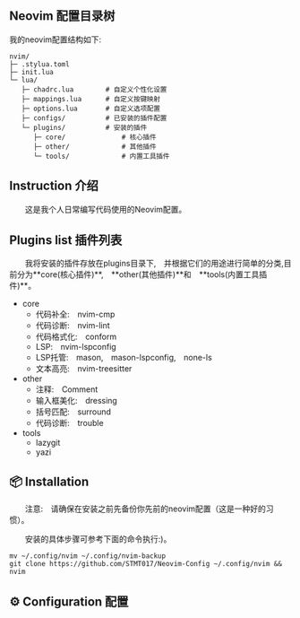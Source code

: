 ## Neovim 配置目录树
<p>   我的neovim配置结构如下:</p>

```
nvim/
├─ .stylua.toml
├─ init.lua
└─ lua/
   ├─ chadrc.lua        # 自定义个性化设置
   ├─ mappings.lua      # 自定义按键映射
   ├─ options.lua       # 自定义选项配置
   ├─ configs/          # 已安装的插件配置
   └─ plugins/          # 安装的插件
      ├─ core/              # 核心插件
      ├─ other/             # 其他插件
      └─ tools/             # 内置工具插件
```
## Instruction 介绍
<p>&emsp;&emsp;这是我个人日常编写代码使用的Neovim配置。</p>

## Plugins list 插件列表
<p>&emsp;&emsp;我将安装的插件存放在plugins目录下,&emsp;并根据它们的用途进行简单的分类,目前分为**core(核心插件)**,&emsp;**other(其他插件)**和&emsp;**tools(内置工具插件)**。</p>

- core
   - 代码补全:&emsp;nvim-cmp
   - 代码诊断:&emsp;nvim-lint
   - 代码格式化:&emsp;conform
   - LSP:&emsp;nvim-lspconfig
   - LSP托管:&emsp;mason,&emsp;mason-lspconfig,&emsp;none-ls
   - 文本高亮:&emsp;nvim-treesitter
- other
   - 注释:&emsp;Comment 
   - 输入框美化:&emsp;dressing 
   - 括号匹配:&emsp;surround
   - 代码诊断:&emsp;trouble
- tools
   - lazygit   
   - yazi      

## 📦 Installation
<p>&emsp;&emsp;注意:&emsp;请确保在安装之前先备份你先前的neovim配置（这是一种好的习惯）。</p>
<p>&emsp;&emsp;安装的具体步骤可参考下面的命令执行:)。</p>

```git
mv ~/.config/nvim ~/.config/nvim-backup                                                  
git clone https://github.com/STMT017/Neovim-Config ~/.config/nvim && nvim                                                                       
```

## ⚙️ Configuration 配置
